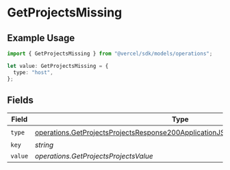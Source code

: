 # GetProjectsMissing

## Example Usage

```typescript
import { GetProjectsMissing } from "@vercel/sdk/models/operations";

let value: GetProjectsMissing = {
  type: "host",
};
```

## Fields

| Field                                                                                                                                                                                | Type                                                                                                                                                                                 | Required                                                                                                                                                                             | Description                                                                                                                                                                          |
| ------------------------------------------------------------------------------------------------------------------------------------------------------------------------------------ | ------------------------------------------------------------------------------------------------------------------------------------------------------------------------------------ | ------------------------------------------------------------------------------------------------------------------------------------------------------------------------------------ | ------------------------------------------------------------------------------------------------------------------------------------------------------------------------------------ |
| `type`                                                                                                                                                                               | [operations.GetProjectsProjectsResponse200ApplicationJSONResponseBodyProjectsType](../../models/operations/getprojectsprojectsresponse200applicationjsonresponsebodyprojectstype.md) | :heavy_check_mark:                                                                                                                                                                   | N/A                                                                                                                                                                                  |
| `key`                                                                                                                                                                                | *string*                                                                                                                                                                             | :heavy_minus_sign:                                                                                                                                                                   | N/A                                                                                                                                                                                  |
| `value`                                                                                                                                                                              | *operations.GetProjectsProjectsValue*                                                                                                                                                | :heavy_minus_sign:                                                                                                                                                                   | N/A                                                                                                                                                                                  |